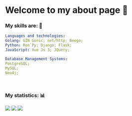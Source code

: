 # Welcome to my about page 🤠

### My skills are: 🧠

```yaml
Languages and technologies:
Golang: GIN Gonic; net/http; Beego;
Python: Ren`Py; Django; Flask;
JavaScript: Vue Js 3; JQuery;

Database Management Systems:
PostgreSQL;
MySQL;
Neo4j;

```

<br>

### My statistics: 📊

![](http://github-profile-summary-cards.vercel.app/api/cards/profile-details?username=Roupse&theme=github_dark)</div></center>
![](http://github-profile-summary-cards.vercel.app/api/cards/repos-per-language?username=Roupse&theme=github_dark) 
![](http://github-profile-summary-cards.vercel.app/api/cards/stats?username=Roupse&theme=github_dark)


